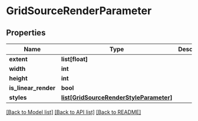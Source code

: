 # GridSourceRenderParameter

## Properties
Name | Type | Description | Notes
------------ | ------------- | ------------- | -------------
**extent** | **list[float]** |  | [optional] 
**width** | **int** |  | [optional] 
**height** | **int** |  | [optional] 
**is_linear_render** | **bool** |  | [optional] 
**styles** | [**list[GridSourceRenderStyleParameter]**](GridSourceRenderStyleParameter.md) |  | [optional] 

[[Back to Model list]](../README.md#documentation-for-models) [[Back to API list]](../README.md#documentation-for-api-endpoints) [[Back to README]](../README.md)


